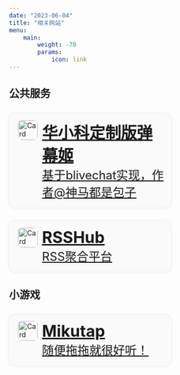 ```yaml
---
date: "2023-06-04"
title: "相关网站"
menu:
    main:
        weight: -70
        params:
            icon: link
---
```


## 公共服务
<!--blivechat-->
<a class="card" href="https://chat.inscripoem.com/" target="_blank">
    <img src="https://chat.inscripoem.com/favicon.ico" alt="Card image" class="card-img">
    <div class="card-text">
        <p class='card-title'>华小科定制版弹幕姬</p>
        <p class='card-discription'>基于blivechat实现，作者@神马都是包子</p>
    </div>
</a>
<!--RSSHub-->
<a class="card" href="https://rss.inscripoem.com/" target="_blank">
    <img src="https://rss.inscripoem.com/favicon.ico" alt="Card image" class="card-img">
    <div class="card-text">
        <p class='card-title'>RSSHub</p>
        <p class='card-discription'>RSS聚合平台</p>
    </div>
</a>

## 小游戏
<!--Mikutap-->
<a class="card" href="https://inscripoem.github.io/mikutap/" target="_blank">
    <img src="https://inscripoem.github.io/mikutap/favicon.ico" alt="Card image" class="card-img">
    <div class="card-text">
        <p class='card-title'>Mikutap</p>
        <p class='card-discription'>随便拖拖就很好听！</p>
    </div>
</a>


<style>
.card {
  display: flex;
  margin: 2em 0;
  width: 22em;
  align-items: left;
  border-radius: 12px;
  padding: 10px;
  transition: all 0.3s ease-in-out;
  box-shadow: 0px 0px 6px rgba(0, 0, 0, 0.1);
  background-color: #fafafa;
}

html[data-scheme='dark'] .card {
  background-color: #333;
}

.card:hover {
  transform: scale(1.01);
  box-shadow: 0px 0px 15px rgba(0, 0, 0, 0.2);
}

.card-img {
  border-radius: 7px;
  margin: 0.2em 0.6em;
  object-fit: contain;
  width: 40px;
}

.card-text {
  display: flex;
  flex-direction: column;
  justify-content: center;
}

.card-title {
  margin: 0;
  margin-top: 0.1em;
  font-size: 2rem;
  font-weight: bold;
}

.card-discription {
  margin: 0;
  margin-bottom: 0.2em;
  font-size: 1.5rem;
}
</style>
